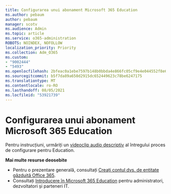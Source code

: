 ```yaml
---
title: Configurarea unui abonament Microsoft 365 Education
ms.author: pebaum
author: pebaum
manager: scotv
ms.audience: Admin
ms.topic: article
ms.service: o365-administration
ROBOTS: NOINDEX, NOFOLLOW
localization_priority: Priority
ms.collection: Adm_O365
ms.custom:
- "9002444"
- "5493"
ms.openlocfilehash: 2bfeac0a1ebe7597b148b0bbda4e866fc05cf9e4e044552f8e6fa0f4227df736
ms.sourcegitcommit: b5f7da89a650d2915dc652449623c78be6247175
ms.translationtype: MT
ms.contentlocale: ro-RO
ms.lasthandoff: 08/05/2021
ms.locfileid: "53921739"
---
```

# <a name="set-up-a-microsoft-365-education-subscription"></a>Configurarea unui abonament Microsoft 365 Education

Pentru instrucțiuni, urmăriți un [videoclip audio descriptiv](https://aka.ms/M365EduSetup) al întregului proces de configurare pentru Education.

**Mai multe resurse deosebite**

- Pentru o prezentare generală, consultați [Creați contul dvs. de entitate găzduită Office 365](https://docs.microsoft.com/microsoft-365/education/deploy/create-your-office-365-tenant).
- Consultați [Introducere în Microsoft 365 Education](https://docs.microsoft.com/education/) pentru administratori, dezvoltatori și parteneri IT.